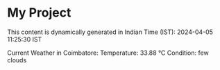 # My Project

This content is dynamically generated in Indian Time (IST): 2024-04-05 11:25:30 IST


Current Weather in Coimbatore:
Temperature: 33.88 °C
Condition: few clouds
